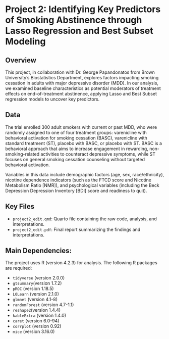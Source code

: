 # Project 2: Identifying Key Predictors of Smoking Abstinence through Lasso Regression and Best Subset Modeling

## Overview

This project, in collaboration with Dr. George Papandonatos from Brown University’s Biostatistics Department, explores factors impacting smoking cessation in adults with major depressive disorder (MDD). 
In our analysis, we examined baseline characteristics as potential moderators of treatment effects on end-of-treatment abstinence, applying Lasso and Best Subset regression models to uncover key predictors. 

## Data

The trial enrolled 300 adult smokers with current or past MDD, who were randomly assigned to one of four treatment groups: varenicline with behavioral activation for smoking cessation (BASC), varenicline with standard treatment (ST), placebo with BASC, or placebo with ST. BASC is a behavioral approach that aims to increase engagement in rewarding, non-smoking-related activities to counteract depressive symptoms, while ST focuses on general smoking cessation counseling without targeted behavioral activation. 

Variables in this data include demographic factors (age, sex, race/ethnicity), nicotine dependence indicators (such as the FTCD score and Nicotine Metabolism Ratio [NMR]), and psychological variables (including the Beck Depression Depression Inventory [BDI] score and readiness to quit).

## Key Files

- `project2_edit.qmd`: Quarto file containing the raw code, analysis, and interpretations.
- `project2_edit.pdf`: Final report summarizing the findings and interpretations.


## Main Dependencies:
The project uses R (version 4.2.3) for analysis. The following R packages are required:

- `tidyverse` (version 2.0.0)
- `gtsummary`(version 1.7.2)
- `pROC` (version 1.18.5)
- `L0Learn` (version 2.1.0)
- `glmnet` (version 4.1-8)
- `randomForest` (version 4.7-1.1)
- `reshape2`(version 1.4.4)
- `kableExtra` (version 1.4.0)
- `caret` (version 6.0-94)
- `corrplot` (version 0.92)
- `mice` (version 3.16.0)
